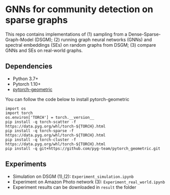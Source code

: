 # GNNs for community detection on sparse graphs

This repo contains implementations of (1) sampling from a Dense-Sparse-Graph-Model (DSGM); (2) running graph neural networks (GNNs) and spectral embeddings (SEs) on random graphs from DSGM; (3) compare GNNs and SEs on real-world graphs.

## Dependencies
- Python 3.7+
- Pytorch 1.10+
- [pytorch-geometric](https://pytorch-geometric.readthedocs.io/en/latest/notes/installation.html)

You can follow the code below to install pytorch-geometric
```
import os
import torch
os.environ['TORCH'] = torch.__version__
pip install -q torch-scatter -f https://data.pyg.org/whl/torch-${TORCH}.html
pip install -q torch-sparse -f https://data.pyg.org/whl/torch-${TORCH}.html
pip install -q torch-cluster -f https://data.pyg.org/whl/torch-${TORCH}.html
pip install -q git+https://github.com/pyg-team/pytorch_geometric.git
```
## Experiments
- Simulation on DSGM (1),(2): ```Experiment_simulation.ipynb```
- Experiment on Amazon Photo network (3): ```Experiment_real_world.ipynb```
- Experiment results can be downloaded in ```result``` the folder
